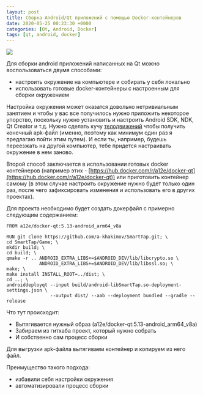 ```yaml
---
layout: post
title: Сборка Android/Qt приложений с помощью Docker-контейнеров
date: 2020-05-25 00:23:30 +0000
categories: [Qt, Android, Docker]
tags: [qt, android, docker]
---
```


![](https://cdn.shopify.com/s/files/1/0099/4220/4513/products/QtAndroidTools_logo_256x.png)

Для сборки android приложений написанных на Qt можно воспользоваться двумя способами:
* настроить окружение на компьютере и собирать у себя локально
* использовать готовые docker-контейнеры с настроенным для сборки окружением

Настройка окружения может оказатся довольно нетривиальным занятием и чтобы у вас все получилось нужно приложить некоторое упорство, поскольку нужно установить и настроить Android SDK, NDK, Qt Creator и т.д. Нужно сделать кучу [телодвижений](https://doc.qt.io/qt-5/android-getting-started.html) чтобы получить конечный apk-файл (именно, поэтому как минимум один раз я предлагаю пойти этим путем). И если ты, например, будешь переезжать на другой компьютер, тебе придется настраивать окружение в нем заново.

Второй способ заключается в использовании готовых docker контейнеров (например этих - [https://hub.docker.com/r/a12e/docker-qt](https://hub.docker.com/r/a12e/docker-qt)) или приготовить контейнер самому (в этом случае настроить окружение нужно будет только один раз, после чего зафиксировать изменения и использовать его в других проектах).

Для проекта необходимо будет создать докерфайл с примерно следующим содержанием:

```
FROM a12e/docker-qt:5.13-android_arm64_v8a

RUN git clone https://github.com/a-khakimov/SmartTap.git; \
cd SmartTap/Game; \
mkdir build; \
cd build; \
qmake -r .. ANDROID_EXTRA_LIBS+=$ANDROID_DEV/lib/libcrypto.so \
            ANDROID_EXTRA_LIBS+=$ANDROID_DEV/lib/libssl.so; \
make; \
make install INSTALL_ROOT=../dist; \
cd ..; \
androiddeployqt --input build/android-libSmartTap.so-deployment-settings.json \
                --output dist/ --aab --deployment bundled --gradle --release
```

Что тут происходит:
* Вытягивается нужный образ (a12e/docker-qt:5.13-android_arm64_v8a)
* Забираем из гитхаба проект, который нужно собрать
* И собственно сам процесс сборки

Для выгрузки apk-файла вытягиваем контейнер и копируем из него файл.

Преимущество такого подхода:
* избавили себя настройки окружения
* автоматизировали процесс сборки
